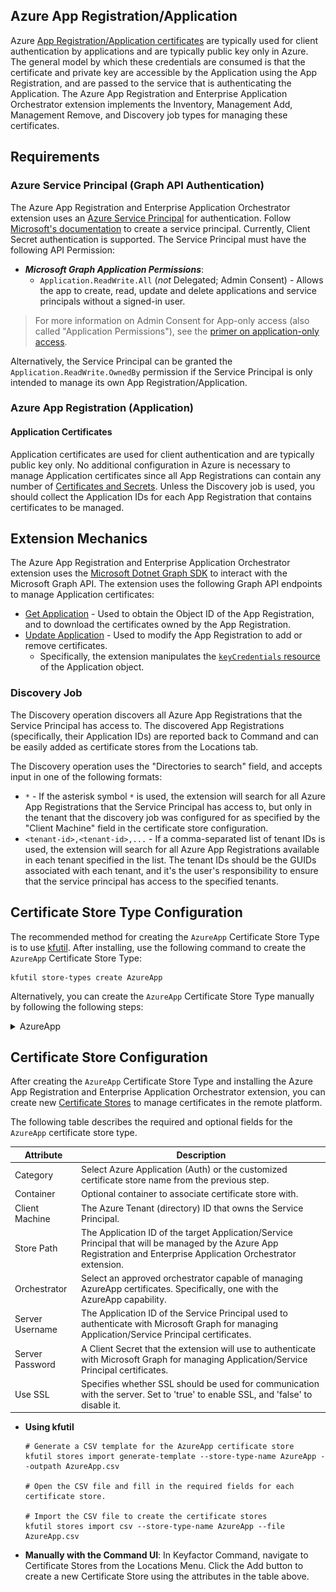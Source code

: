 ## Azure App Registration/Application

Azure [App Registration/Application certificates](https://learn.microsoft.com/en-us/entra/identity-platform/certificate-credentials) are typically used for client authentication by applications and are typically public key only in Azure. The general model by which these credentials are consumed is that the certificate and private key are accessible by the Application using the App Registration, and are passed to the service that is authenticating the Application. The Azure App Registration and Enterprise Application Orchestrator extension implements the Inventory, Management Add, Management Remove, and Discovery job types for managing these certificates.

## Requirements

### Azure Service Principal (Graph API Authentication)

The Azure App Registration and Enterprise Application Orchestrator extension uses an [Azure Service Principal](https://learn.microsoft.com/en-us/entra/identity-platform/app-objects-and-service-principals?tabs=browser) for authentication. Follow [Microsoft's documentation](https://learn.microsoft.com/en-us/entra/identity-platform/howto-create-service-principal-portal) to create a service principal. Currently, Client Secret authentication is supported. The Service Principal must have the following API Permission:
- **_Microsoft Graph Application Permissions_**:
  - `Application.ReadWrite.All` (_not_ Delegated; Admin Consent) - Allows the app to create, read, update and delete applications and service principals without a signed-in user.

> For more information on Admin Consent for App-only access (also called "Application Permissions"), see the [primer on application-only access](https://learn.microsoft.com/en-us/azure/active-directory/develop/app-only-access-primer).

Alternatively, the Service Principal can be granted the `Application.ReadWrite.OwnedBy` permission if the Service Principal is only intended to manage its own App Registration/Application.

### Azure App Registration (Application)

#### Application Certificates

Application certificates are used for client authentication and are typically public key only. No additional configuration in Azure is necessary to manage Application certificates since all App Registrations can contain any number of [Certificates and Secrets](https://learn.microsoft.com/en-us/entra/identity-platform/quickstart-register-app#add-credentials). Unless the Discovery job is used, you should collect the Application IDs for each App Registration that contains certificates to be managed.

## Extension Mechanics

The Azure App Registration and Enterprise Application Orchestrator extension uses the [Microsoft Dotnet Graph SDK](https://learn.microsoft.com/en-us/graph/sdks/sdks-overview) to interact with the Microsoft Graph API. The extension uses the following Graph API endpoints to manage Application certificates:

* [Get Application](https://learn.microsoft.com/en-us/graph/api/application-get?view=graph-rest-1.0&tabs=http) - Used to obtain the Object ID of the App Registration, and to download the certificates owned by the App Registration.
* [Update Application](https://learn.microsoft.com/en-us/graph/api/application-update?view=graph-rest-1.0&tabs=http) - Used to modify the App Registration to add or remove certificates.
    * Specifically, the extension manipulates the [`keyCredentials` resource](https://learn.microsoft.com/en-us/graph/api/resources/keycredential?view=graph-rest-1.0) of the Application object.

### Discovery Job

The Discovery operation discovers all Azure App Registrations that the Service Principal has access to. The discovered App Registrations (specifically, their Application IDs) are reported back to Command and can be easily added as certificate stores from the Locations tab.

The Discovery operation uses the "Directories to search" field, and accepts input in one of the following formats:
- `*` - If the asterisk symbol `*` is used, the extension will search for all Azure App Registrations that the Service Principal has access to, but only in the tenant that the discovery job was configured for as specified by the "Client Machine" field in the certificate store configuration.
- `<tenant-id>,<tenant-id>,...` - If a comma-separated list of tenant IDs is used, the extension will search for all Azure App Registrations available in each tenant specified in the list. The tenant IDs should be the GUIDs associated with each tenant, and it's the user's responsibility to ensure that the service principal has access to the specified tenants.

## Certificate Store Type Configuration

The recommended method for creating the `AzureApp` Certificate Store Type is to use [kfutil](https://github.com/Keyfactor/kfutil). After installing, use the following command to create the `AzureApp` Certificate Store Type:

```shell
kfutil store-types create AzureApp
```

Alternatively, you can create the `AzureApp` Certificate Store Type manually by following the following steps:

<details><summary>AzureApp</summary>

Create a store type called `AzureApp` with the attributes in the tables below:

### Basic Tab
| Attribute | Value | Description |
| --------- | ----- | ----- |
| Name | Azure Application (Auth) | Display name for the store type (may be customized) |
| Short Name | AzureApp | Short display name for the store type |
| Capability | AzureApp | Store type name orchestrator will register with. Check the box to allow entry of value |
| Supported Job Types (check the box for each) | Add, Discovery, Remove | Job types the extension supports |
| Needs Server | &check; | Determines if a target server name is required when creating store |
| Blueprint Allowed |  | Determines if store type may be included in an Orchestrator blueprint |
| Uses PowerShell |  | Determines if underlying implementation is PowerShell |
| Requires Store Password |  | Determines if a store password is required when configuring an individual store. |
| Supports Entry Password |  | Determines if an individual entry within a store can have a password. |


The Basic tab should look like this:

![AzureApp Basic Tab](../.github/images/AzureApp-basic-store-type-dialog.png)

### Advanced Tab
| Attribute | Value | Description |
| --------- | ----- | ----- |
| Supports Custom Alias | Required | Determines if an individual entry within a store can have a custom Alias. |
| Private Key Handling | Forbidden | This determines if Keyfactor can send the private key associated with a certificate to the store. Required because IIS certificates without private keys would be invalid. |
| PFX Password Style | Default | 'Default' - PFX password is randomly generated, 'Custom' - PFX password may be specified when the enrollment job is created (Requires the Allow Custom Password application setting to be enabled.) |


The Advanced tab should look like this:

![AzureApp Advanced Tab](../.github/images/AzureApp-advanced-store-type-dialog.png)

### Custom Fields Tab
Custom fields operate at the certificate store level and are used to control how the orchestrator connects to the remote target server containing the certificate store to be managed. The following custom fields should be added to the store type:

| Name | Display Name | Type | Default Value/Options | Required | Description |
| ---- | ------------ | ---- | --------------------- | -------- | ----------- |
| ServerUsername | Server Username | Secret |  |  | The Application ID of the Service Principal used to authenticate with Microsoft Graph for managing Application/Service Principal certificates. |
| ServerPassword | Server Password | Secret |  |  | A Client Secret that the extension will use to authenticate with Microsoft Graph for managing Application/Service Principal certificates. |
| ServerUseSsl | Use SSL | Bool | true | &check; | Specifies whether SSL should be used for communication with the server. Set to 'true' to enable SSL, and 'false' to disable it. |


The Custom Fields tab should look like this:

![AzureApp Custom Fields Tab](../.github/images/AzureApp-custom-fields-store-type-dialog.png)

</details>

## Certificate Store Configuration

After creating the `AzureApp` Certificate Store Type and installing the Azure App Registration and Enterprise Application Orchestrator extension, you can create new [Certificate Stores](https://software.keyfactor.com/Core-OnPrem/Current/Content/ReferenceGuide/Certificate%20Stores.htm?Highlight=certificate%20store) to manage certificates in the remote platform.

The following table describes the required and optional fields for the `AzureApp` certificate store type.

| Attribute | Description |
| --------- | ----------- |
| Category | Select Azure Application (Auth)  or the customized certificate store name from the previous step. |
| Container | Optional container to associate certificate store with. |
| Client Machine | The Azure Tenant (directory) ID that owns the Service Principal. |
| Store Path | The Application ID of the target Application/Service Principal that will be managed by the Azure App Registration and Enterprise Application Orchestrator extension. |
| Orchestrator | Select an approved orchestrator capable of managing AzureApp certificates. Specifically, one with the AzureApp capability. |
| Server Username | The Application ID of the Service Principal used to authenticate with Microsoft Graph for managing Application/Service Principal certificates. |
| Server Password | A Client Secret that the extension will use to authenticate with Microsoft Graph for managing Application/Service Principal certificates. |
| Use SSL | Specifies whether SSL should be used for communication with the server. Set to 'true' to enable SSL, and 'false' to disable it. |

* **Using kfutil**

    ```shell
    # Generate a CSV template for the AzureApp certificate store
    kfutil stores import generate-template --store-type-name AzureApp --outpath AzureApp.csv

    # Open the CSV file and fill in the required fields for each certificate store.

    # Import the CSV file to create the certificate stores
    kfutil stores import csv --store-type-name AzureApp --file AzureApp.csv
    ```

* **Manually with the Command UI**: In Keyfactor Command, navigate to Certificate Stores from the Locations Menu. Click the Add button to create a new Certificate Store using the attributes in the table above.


